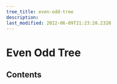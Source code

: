 ```yaml
---
tree_title: even-odd-tree
description: 
last_modified: 2022-06-09T21:23:28.2328
---
```


# Even Odd Tree

## Contents
